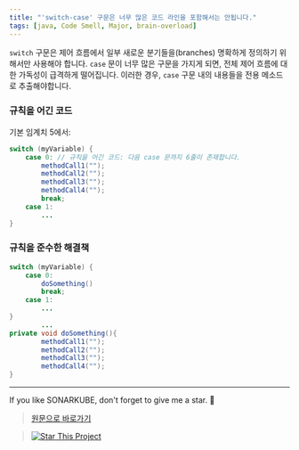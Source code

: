 ```yaml
---
title: "'switch-case' 구문은 너무 많은 코드 라인을 포함해서는 안됩니다."
tags: [java, Code Smell, Major, brain-overload]
---
```


`switch` 구문은 제어 흐름에서 일부 새로운 분기들을(branches) 명확하게 정의하기 위해서만 사용해야 합니다.
`case` 문이 너무 많은 구문을 가지게 되면, 전체 제어 흐름에 대한 가독성이 급격하게 떨어집니다.
이러한 경우, `case` 구문 내의 내용들을 전용 메소드로 추출해야합니다.

### 규칙을 어긴 코드

기본 임계치 5에서:

```java
switch (myVariable) {
    case 0: // 규칙을 어긴 코드: 다음 case 문까지 6줄이 존재합니다.
        methodCall1("");
        methodCall2("");
        methodCall3("");
        methodCall4("");
        break;
    case 1:
        ...
}
```

### 규칙을 준수한 해결책

```java
switch (myVariable) {
    case 0:
        doSomething()
        break;
    case 1:
        ...
}
        ...
private void doSomething(){
        methodCall1("");
        methodCall2("");
        methodCall3("");
        methodCall4("");
}
```

---

If you like SONARKUBE, don't forget to give me a star. :star2:

> [원문으로 바로가기](https://rules.sonarsource.com/java/tag/brain-overload/RSPEC-1151)

> [![Star This Project](https://img.shields.io/github/stars/kantabile/sonarkube.svg?label=Stars&style=social)](https://github.com/kantabile/sonarkube)
